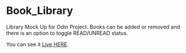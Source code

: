 # Book_Library
 Library Mock Up for Odin Project.
 Books can be added or removed and there is an option to toggle READ/UNREAD status.

 You can see it <a href="https://mamikadev.github.io/book_library/" target="_blank">Live HERE</a>.
